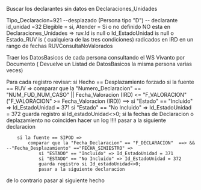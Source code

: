 Buscar los declarantes sin datos en Declaraciones_Unidades 

Tipo_Declaracion=921 --desplazado
(Persona tipo "D") -- declarante
id_unidad =32
Elegible = si,
Atender = Si o no definido
NO esta en Declaraciones_Unidades => ruv.Id is null o Id_EstadoUnidad is null o Estado_RUV is ( cualquiera de las tres condiciones)
radicados en IRD en un rango de fechas
RUVConsultaNoValorados

Traer los DatosBasicos de cada persona consultando el WS Vivanto por Documento ( Devuelve un Listad de DatosBasicos la misma persona varias veces)

Para cada registro revisar:
    si Hecho == Desplazamiento forzado
        si la fuente == RUV => 
            comparar que la "Numero_Declaracion" == "NUM_FUD_NUM_CASO"  || Fecha_Valoracion (IRD) <=  "F_VALORACION" ("F_VALORACION"  >= Fecha_Valoracion (IRD))    ==>
                si "Estado" == "Incluido" => Id_EstadoUnidad = 371
                si "Estado" == "No Incluido" => Id_EstadoUnidad = 372
                guarda registro si Id_estadoUnidad<>0;
                si la fechas de Declaracion o deplazamiento no coinciden hacer un log !!!! 
                pasar a la siguiente declaracion

        si la fuente == SIPOD => 
            comparar que la "Fecha_Declaracion" == "F_DECLARACION"  ==> &&   --"Fecha_Desplazamiento" =="FECHA_SINIESTRO" =>  
                si "ESTADO" == "Incluido" => Id_EstadoUnidad = 371
                si "ESTADO" == "No Incluido" => Id_EstadoUnidad = 372
                guarda registro si Id_estadoUnidad<>0;
                pasar a la siguiente declaracion

de lo contrario pasar al siguiente hecho